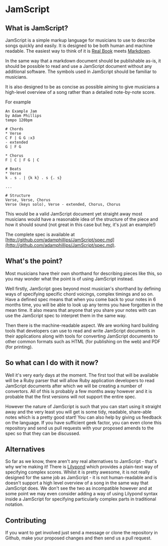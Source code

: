 JamScript
=========

What is JamScript?
------------------

JamScript is a simple markup language for musicians to use to describe songs quickly and easily.  It is designed to be both human and machine readable.  The easiest way to think of it is [Real Book](http://www.amazon.com/Real-Book-Hal-Leonard-Corporation/dp/0634060384) meets [Markdown](http://daringfireball.net/projects/markdown/).

In the same way that a markdown document should be publishable as-is, it should be possible to read and use a JamScript document without any additional software.  The symbols used in JamScript should be familiar to musicians.

It is also designed to be as concise as possible aiming to give musicians a high-level overview of a song rather than a detailed note-by-note score.

For example

    An Example Jam
    by Adam Phillips
    tempo 120bpm

    # Chords
    * Verse
    C F | G G :x3
    - extended
    G | F G

    * Chorus
    F | C | F G | C

    # Beats
    * Verse
    k . s . | {k k} . s {. s}

    ...

    # Structure
    Verse, Verse, Chorus
    Verse (keys solo), Verse - extended, Chorus, Chorus

This would be a valid JamScript document yet straight away most musicians would have a reasonable idea of the structure of the piece and how it should sound (not great in this case but hey, it's just an example!)

The complete spec is available at [http://github.com/adamphillips/JamScript/spec.md](http://github.com/adamphillips/JamScript/spec.md).

What's the point?
-----------------

Most musicians have their own shorthand for describing pieces like this, so you may wonder what the point is of using JamScript instead.

Well firstly, JamScript goes beyond most musician's shorthand by defining ways of specifying specific chord voicings, complex timings and so on.  Have a defined spec means that when you come back to your notes in 6 months time, you will be able to look up any terms you have forgotten in the mean time.  It also means that anyone that you share your notes with can use the JamScript spec to interpret them in the same way.

Then there is the machine-readable aspect.  We are working hard building tools that developers can use to read and write JamScript documents in their applications along with tools for converting JamScript documents to other common formats such as HTML (for publishing on the web) and PDF (for printing).

So what can I do with it now?
-----------------------------

Well it's very early days at the moment.  The first tool that will be available will be a Ruby parser that will allow Ruby application developers to read JamScript documents after which we will be creating a number of convertors.  All of this is probably a few months away however and it is probable that the first versions will not support the entire spec.

However the nature of JamScript is such that you can start using it straight away and the very least you will get is some tidy, readable, share-able notes which is a pretty good start!  You can also help by giving us feedback on the language.  If you have sufficient geek factor, you can even clone this repository and send us pull requests with your proposed amends to the spec so that they can be discussed.

Alternatives
------------

So far as we know, there aren't any real alternatives to JamScript - that's why we're making it!  There is [Lilypond](http://www.lilypond.org/) which provides a plain-text way of specifying complex scores.  Whilst it is pretty awesome, it is not really designed for the same job as JamScript - it is not human-readable and is doesn't support a high level overview of a song in the same way that JamScript does.  We don't see the two as incompatible however and at some point we may even consider adding a way of using Lilypond syntax inside a JamScript for specifying particularly complex parts in traditional notation.


Contributing
------------

If you want to get involved just send a message or clone the repository in Github, make your proposed changes and then send us a pull request.
